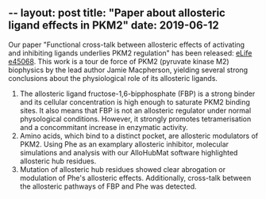 --
layout: post
title: "Paper about allosteric ligand effects in PKM2"
date: 2019-06-12
---

Our paper "Functional cross-talk between allosteric effects of activating and inhibiting ligands underlies PKM2 regulation"
has been released:
[eLife e45068](https://dx.doi.org/10.7554/eLife.45068).
This work is a tour de force of PKM2 (pyruvate kinase M2) biophysics by the lead author Jamie Macpherson,
yielding several strong conclusions about the physiological role of its allosteric ligands.

1. The allosteric ligand fructose-1,6-bipphosphate (FBP) is a strong binder and its cellular concentration
is high enough to saturate PKM2 binding sites. It also means that FBP is not an allosteric regulator under
normal physological conditions. However, it strongly promotes tetramerisation and a concommitant increase in
enzymatic activity.
2. Amino acids, which bind to a distinct pocket, are allosteric modulators of PKM2. Using Phe as an examplary
allosteric inhibitor, molecular simulations and analysis with our AlloHubMat software highlighted allosteric
hub residues.
3. Mutation of allosteric hub residues showed clear abrogation or modulation of Phe's allosteric effects.
Additionally, cross-talk between the allosteric pathways of FBP and Phe was detected.
